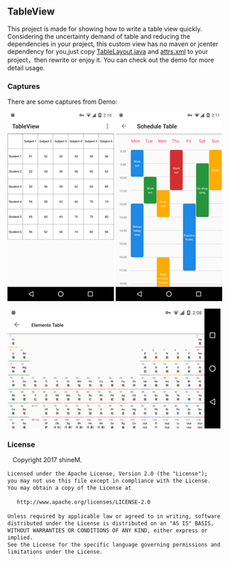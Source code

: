 ## TableView
This project is made for showing how to write a table view quickly.
Considering the uncertainty demand of table and reducing the dependencies in your project, 
this custom view has no maven or jcenter dependency for you,just copy [TableLayout.java](https://github.com/shineM/TableView/tree/master/app/src/main/java/me/texy/tableview/demo/tableview)
and [attrs.xml](https://github.com/shineM/TableView/blob/master/app/src/main/res/values/attrs.xml) to your project，then rewrite or enjoy it.
You can check out the demo for more detail usage.

### Captures
There are some captures from Demo:

<img src='screenshots/normal_table.png' width='240'/> <img src='screenshots/schedule_table.png' width='240'/>

<img src='screenshots/elements_table.png' width='480'/>


### License

    Copyright 2017 shineM.

    Licensed under the Apache License, Version 2.0 (the "License");
    you may not use this file except in compliance with the License.
    You may obtain a copy of the License at

       http://www.apache.org/licenses/LICENSE-2.0

    Unless required by applicable law or agreed to in writing, software
    distributed under the License is distributed on an "AS IS" BASIS,
    WITHOUT WARRANTIES OR CONDITIONS OF ANY KIND, either express or implied.
    See the License for the specific language governing permissions and
    limitations under the License.
